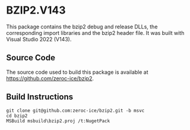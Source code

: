 # BZIP2.V143

This package contains the bzip2 debug and release DLLs, the corresponding import libraries and the bzip2 header file. It was built with Visual Studio 2022 (V143).

## Source Code

The source code used to build this package is available at https://github.com/zeroc-ice/bzip2.

## Build Instructions
```
git clone git@github.com:zeroc-ice/bzip2.git -b msvc
cd bzip2
MSBuild msbuild\bzip2.proj /t:NugetPack
```
